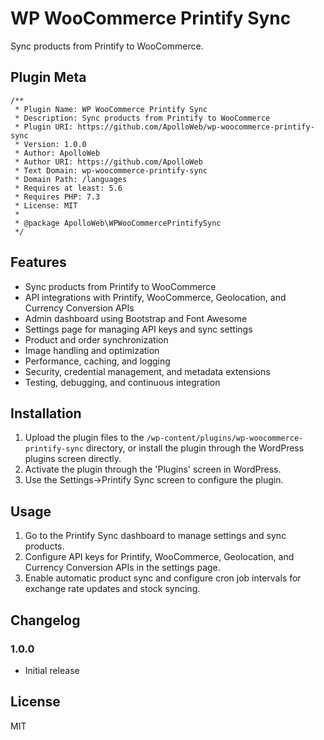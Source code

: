# WP WooCommerce Printify Sync

Sync products from Printify to WooCommerce.

## Plugin Meta

```
/**
 * Plugin Name: WP WooCommerce Printify Sync
 * Description: Sync products from Printify to WooCommerce
 * Plugin URI: https://github.com/ApolloWeb/wp-woocommerce-printify-sync
 * Version: 1.0.0
 * Author: ApolloWeb
 * Author URI: https://github.com/ApolloWeb
 * Text Domain: wp-woocommerce-printify-sync
 * Domain Path: /languages
 * Requires at least: 5.6
 * Requires PHP: 7.3
 * License: MIT
 *
 * @package ApolloWeb\WPWooCommercePrintifySync
 */
```

## Features

- Sync products from Printify to WooCommerce
- API integrations with Printify, WooCommerce, Geolocation, and Currency Conversion APIs
- Admin dashboard using Bootstrap and Font Awesome
- Settings page for managing API keys and sync settings
- Product and order synchronization
- Image handling and optimization
- Performance, caching, and logging
- Security, credential management, and metadata extensions
- Testing, debugging, and continuous integration

## Installation

1. Upload the plugin files to the `/wp-content/plugins/wp-woocommerce-printify-sync` directory, or install the plugin through the WordPress plugins screen directly.
2. Activate the plugin through the 'Plugins' screen in WordPress.
3. Use the Settings->Printify Sync screen to configure the plugin.

## Usage

1. Go to the Printify Sync dashboard to manage settings and sync products.
2. Configure API keys for Printify, WooCommerce, Geolocation, and Currency Conversion APIs in the settings page.
3. Enable automatic product sync and configure cron job intervals for exchange rate updates and stock syncing.

## Changelog

### 1.0.0
- Initial release

## License

MIT